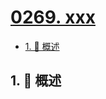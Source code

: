 # [0269. xxx](https://github.com/Tdahuyou/TNotes.leetcode/tree/main/notes/0269.%20xxx)

<!-- region:toc -->

- [1. 📝 概述](#1--概述)

<!-- endregion:toc -->

## 1. 📝 概述
